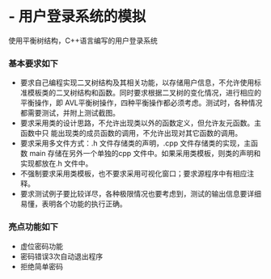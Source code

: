 # - 用户登录系统的模拟
使用平衡树结构，C++语言编写的用户登录系统
### 基本要求如下
- 要求自己编程实现二叉树结构及其相关功能，以存储用户信息，不允许使用标准模板类的二叉树结构和函数。同时要求根据二叉树的变化情况，进行相应的平衡操作，即 AVL平衡树操作，四种平衡操作都必须考虑。测试时，各种情况都需要测试，并附上测试截图。
- 要求采用类的设计思路，不允许出现类以外的函数定义，但允许友元函数。主函数中只 能出现类的成员函数的调用，不允许出现对其它函数的调用。 
- 要求采用多文件方式：.h 文件存储类的声明，.cpp 文件存储类的实现，主函数 main 存储在另外一个单独的cpp 文件中。如果采用类模板，则类的声明和实现都放在.h 文件中。
- 不强制要求采用类模板，也不要求采用可视化窗口；要求源程序中有相应注释。
- 要求测试例子要比较详尽，各种极限情况也要考虑到，测试的输出信息要详细易懂，表明各个功能的执行正确。
### 亮点功能如下
- 虚位密码功能
- 密码错误3次自动退出程序
- 拒绝简单密码
